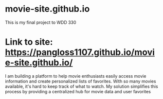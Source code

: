 # movie-site.github.io
This is my final project to WDD 330 

# Link to site: https://pangloss1107.github.io/movie-site.github.io/


I am building a platform to help movie enthusiasts easily access movie information and
create personalized lists of favorites. With so many movies available, it's hard to keep track
of what to watch. My solution simplifies this process by providing a centralized hub for
movie data and user favorites
